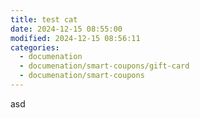```yaml
---
title: test cat
date: 2024-12-15 08:55:00
modified: 2024-12-15 08:56:11
categories:
  - documenation
  - documenation/smart-coupons/gift-card
  - documenation/smart-coupons
---
```



<!-- wp:paragraph -->
<p>asd</p>
<!-- /wp:paragraph -->

<!-- wp:paragraph -->
<p></p>
<!-- /wp:paragraph -->

<!-- wp:paragraph -->
<p></p>
<!-- /wp:paragraph -->